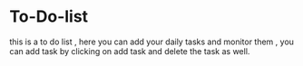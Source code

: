 # To-Do-list
this is a to do list , here you can add your daily tasks and monitor them , you can add task by clicking on add task and delete the task as well.
